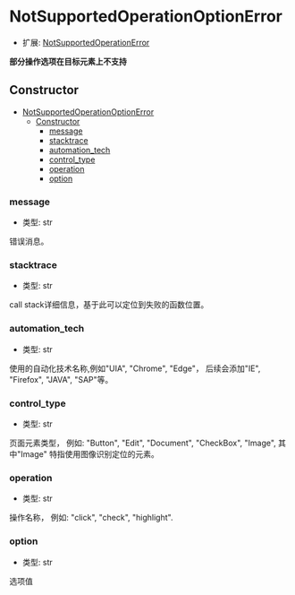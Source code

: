 # NotSupportedOperationOptionError

- 扩展: [NotSupportedOperationError](./notsupportedoperationerror.md)

**部分操作选项在目标元素上不支持**

## Constructor
- [NotSupportedOperationOptionError](#notsupportedoperationoptionerror)
  - [Constructor](#constructor)
    - [message](#message)
    - [stacktrace](#stacktrace)
    - [automation\_tech](#automation_tech)
    - [control\_type](#control_type)
    - [operation](#operation)
    - [option](#option)


### message
- 类型: str

错误消息。


### stacktrace
- 类型: str

call stack详细信息，基于此可以定位到失败的函数位置。

### automation_tech
- 类型: str

使用的自动化技术名称,例如"UIA", "Chrome", "Edge"， 后续会添加"IE", "Firefox", "JAVA", "SAP"等。

### control_type
- 类型: str

页面元素类型， 例如: "Button", "Edit", "Document", "CheckBox", "Image", 其中"Image" 特指使用图像识别定位的元素。

### operation
- 类型: str

操作名称， 例如: "click", "check", "highlight".

### option
- 类型: str

选项值